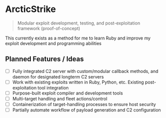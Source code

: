 # ArcticStrike
>Modular exploit development, testing, and post-exploitation framework (proof-of-concept)

This currently exists as a method for me to learn Ruby and improve my exploit development and programming abilities

## Planned Features / Ideas
- [ ] Fully integrated C2 server with custom/modular callback methods, and daemon for designated longterm C2 servers
- [ ] Work with existing exploits written in Ruby, Python, etc. Existing post-exploitation tool integration
- [ ] Purpose-built exploit compiler and development tools
- [ ] Multi-target handling and fleet actions/control
- [ ] Containerization of target-handling processes to ensure host security
- [ ] Partially automate workflow of payload generation and C2 configuration
